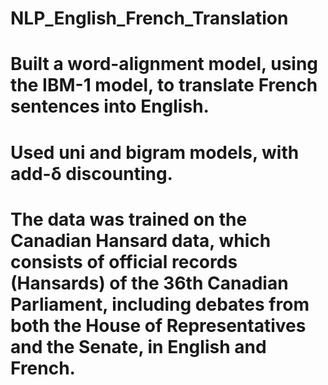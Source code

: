 # NLP_English_French_Translation
# Built a word-alignment model, using the IBM-1 model, to translate French sentences into English.
# Used uni and bigram models, with add-δ discounting.
# The data was trained on the Canadian Hansard data, which consists of official records (Hansards) of the 36th Canadian Parliament, including debates from both the House of Representatives and the Senate, in English and French.
